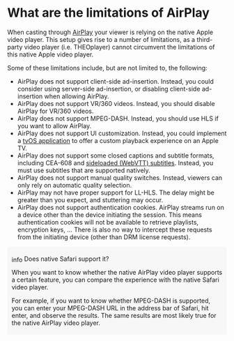 # What are the limitations of AirPlay

When casting through [AirPlay](https://www.theoplayer.com/theoplayer-demo-airplay) your viewer is relying on the native Apple video player.
This setup gives rise to a number of limitations, as a third-party video player (i.e. THEOplayer) cannot circumvent the limitations of this native Apple video player.

Some of these limitations include, but are not limited to, the following:

- AirPlay does not support client-side ad-insertion.
  Instead, you could consider using server-side ad-insertion, or disabling client-side ad-insertion when allowing AirPlay.
- AirPlay does not support VR/360 videos. Instead, you should disable AirPlay for VR/360 videos.
- AirPlay does not support MPEG-DASH. Instead, you should use HLS if you want to allow AirPlay.
- AirPlay does not support UI customization.
  Instead, you could implement a [tvOS application](../getting-started/01-sdks/05-tvos/00-getting-started.md) to offer a custom playback experience on an Apple TV.
- AirPlay does not support some closed captions and subtitle formats, including CEA-608 and [sideloaded (WebVTT) subtitles](../how-to-guides/10-texttrack/04-how-to-insert-subtitles.md).
  Instead, you must use subtitles that are supported natively.
- AirPlay does not support manual quality switches. Instead, viewers can only rely on automatic quality selection.
- AirPlay may not have proper support for LL-HLS. The delay might be greater than you expect, and stuttering may occur.
- AirPlay does not support authentication cookies. AirPlay streams run on a device other than the device initiating the session.
  This means authentication cookies will not be available to retrieve playlists, encryption keys, ...
  There is also no way to intercept these requests from the initiating device (other than DRM license requests).

<div style="background: #f7f7f7; padding: 5px 10px 5px 10px; border-radius: 5px 5px; margin-bottom: 20px;">
    <p style="margin-bottom: 10px;"><span class="material-icons" style="font-size: 1em; position: relative; top: 2px;">info</span> Does native Safari support it?</p>
    <p>When you want to know whether the native AirPlay video player supports a certain feature, you can compare the experience with the native Safari video player.</p>
    <p>For example, if you want to know whether MPEG-DASH is supported, you can enter your MPEG-DASH URL in the address bar of Safari, hit enter, and observe the results. The same results are most likely true for the native AirPlay video player.
</p>
</div>
